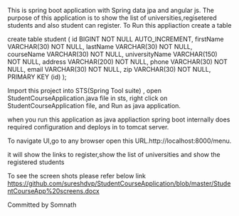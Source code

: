 This is spring boot application with Spring data jpa and angular js.
The purpose of this application is  to show the list of universities,regisetered students and also student can register.
To Run this appliaction create a table


create table student (
   id BIGINT NOT NULL AUTO_INCREMENT,
   firstName VARCHAR(30) NOT NULL,
   lastName  VARCHAR(30) NOT NULL,
   courseName VARCHAR(30) NOT NULL,
   universityName VARCHAR(150) NOT NULL,
   address VARCHAR(200) NOT NULL,
   phone VARCHAR(30) NOT NULL,
   email VARCHAR(30) NOT NULL,
   zip  VARCHAR(30) NOT NULL,
   PRIMARY KEY (id)
);

Import this project into STS(Spring Tool suite) , open StudentCourseApplication.java file in sts, right click on StudentCourseApplication file,
and Run as java application.

when you run this application as java appliaction spring boot internally does required configuration and deploys in to tomcat server.

To navigate UI,go to any browser open this URL.http://localhost:8000/menu.

it will show the links to register,show the list of universities and show the registered students

To see the screen shots please refer below link
https://github.com/sureshdvp/StudentCourseApplication/blob/master/StudentCourseApp%20screens.docx


Committed by Somnath
